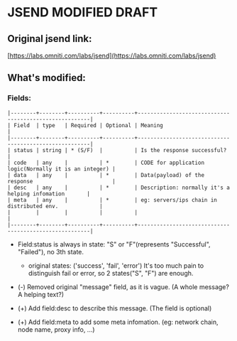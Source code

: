 JSEND MODIFIED DRAFT
=====================

## Original jsend link: 
[https://labs.omniti.com/labs/jsend](https://labs.omniti.com/labs/jsend)


## What's modified:
### Fields:
  

    |--------+--------+----------+----------+-------------------------------------------------------|
    | Field  | type   | Required | Optional | Meaning                                               |
    |--------+--------+----------+----------+-------------------------------------------------------|
    | status | string | * (S/F)  |          | Is the response successful?                           |
    | code   | any    |          | *        | CODE for application logic(Normally it is an integer) |
    | data   | any    |          | *        | Data(payload) of the response                         |
    | desc   | any    |          | *        | Description: normally it's a helping infomation       |
    | meta   | any    |          | *        | eg: servers/ips chain in distributed env.             |
    |        |        |          |          |                                                       |
    |--------+--------+----------+----------+-------------------------------------------------------|
  
* Field:status is always in state: "S" or "F"(represents "Successful", "Failed"), no 3th state.
    * original states: ('success', 'fail', 'error')
        It's too much pain to distinguish fail or error, so 2 states("S", "F") are enough.
        
* (-) Removed original "message" field, as it is vague. (A whole message? A helping text?)

* (+) Add field:desc to describe this message. (The field is optional)

* (+) Add field:meta to add some meta infomation. (eg: network chain, node name, proxy info, ...)


